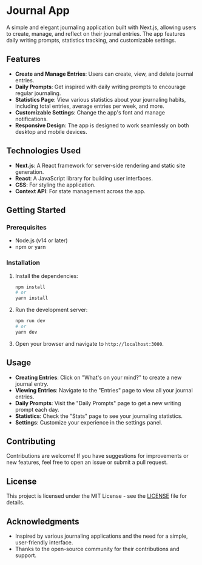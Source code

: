 # Journal App

A simple and elegant journaling application built with Next.js, allowing users to create, manage, and reflect on their journal entries. The app features daily writing prompts, statistics tracking, and customizable settings.

## Features

- **Create and Manage Entries**: Users can create, view, and delete journal entries.
- **Daily Prompts**: Get inspired with daily writing prompts to encourage regular journaling.
- **Statistics Page**: View various statistics about your journaling habits, including total entries, average entries per week, and more.
- **Customizable Settings**: Change the app's font and manage notifications.
- **Responsive Design**: The app is designed to work seamlessly on both desktop and mobile devices.

## Technologies Used

- **Next.js**: A React framework for server-side rendering and static site generation.
- **React**: A JavaScript library for building user interfaces.
- **CSS**: For styling the application.
- **Context API**: For state management across the app.

## Getting Started

### Prerequisites

- Node.js (v14 or later)
- npm or yarn

### Installation

1. Install the dependencies:

   ```bash
   npm install
   # or
   yarn install
   ```

3. Run the development server:

   ```bash
   npm run dev
   # or
   yarn dev
   ```

4. Open your browser and navigate to `http://localhost:3000`.

## Usage

- **Creating Entries**: Click on "What's on your mind?" to create a new journal entry.
- **Viewing Entries**: Navigate to the "Entries" page to view all your journal entries.
- **Daily Prompts**: Visit the "Daily Prompts" page to get a new writing prompt each day.
- **Statistics**: Check the "Stats" page to see your journaling statistics.
- **Settings**: Customize your experience in the settings panel.

## Contributing

Contributions are welcome! If you have suggestions for improvements or new features, feel free to open an issue or submit a pull request.

## License

This project is licensed under the MIT License - see the [LICENSE](LICENSE) file for details.

## Acknowledgments

- Inspired by various journaling applications and the need for a simple, user-friendly interface.
- Thanks to the open-source community for their contributions and support.
